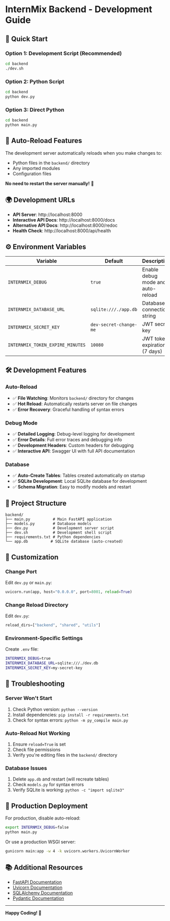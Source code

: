 # InternMix Backend - Development Guide

## 🚀 Quick Start

### Option 1: Development Script (Recommended)
```bash
cd backend
./dev.sh
```

### Option 2: Python Script
```bash
cd backend
python dev.py
```

### Option 3: Direct Python
```bash
cd backend
python main.py
```

## 🔄 Auto-Reload Features

The development server automatically reloads when you make changes to:
- Python files in the `backend/` directory
- Any imported modules
- Configuration files

**No need to restart the server manually!** 🎉

## 🌍 Development URLs

- **API Server**: http://localhost:8000
- **Interactive API Docs**: http://localhost:8000/docs
- **Alternative API Docs**: http://localhost:8000/redoc
- **Health Check**: http://localhost:8000/api/health

## ⚙️ Environment Variables

| Variable | Default | Description |
|----------|---------|-------------|
| `INTERNMIX_DEBUG` | `true` | Enable debug mode and auto-reload |
| `INTERNMIX_DATABASE_URL` | `sqlite:///./app.db` | Database connection string |
| `INTERNMIX_SECRET_KEY` | `dev-secret-change-me` | JWT secret key |
| `INTERNMIX_TOKEN_EXPIRE_MINUTES` | `10080` | JWT token expiration (7 days) |

## 🛠️ Development Features

### Auto-Reload
- ✅ **File Watching**: Monitors `backend/` directory for changes
- ✅ **Hot Reload**: Automatically restarts server on file changes
- ✅ **Error Recovery**: Graceful handling of syntax errors

### Debug Mode
- ✅ **Detailed Logging**: Debug-level logging for development
- ✅ **Error Details**: Full error traces and debugging info
- ✅ **Development Headers**: Custom headers for debugging
- ✅ **Interactive API**: Swagger UI with full API documentation

### Database
- ✅ **Auto-Create Tables**: Tables created automatically on startup
- ✅ **SQLite Development**: Local SQLite database for development
- ✅ **Schema Migration**: Easy to modify models and restart

## 📁 Project Structure

```
backend/
├── main.py          # Main FastAPI application
├── models.py        # Database models
├── dev.py           # Development server script
├── dev.sh           # Development shell script
├── requirements.txt # Python dependencies
└── app.db          # SQLite database (auto-created)
```

## 🔧 Customization

### Change Port
Edit `dev.py` or `main.py`:
```python
uvicorn.run(app, host="0.0.0.0", port=8001, reload=True)
```

### Change Reload Directory
Edit `dev.py`:
```python
reload_dirs=["backend", "shared", "utils"]
```

### Environment-Specific Settings
Create `.env` file:
```bash
INTERNMIX_DEBUG=true
INTERNMIX_DATABASE_URL=sqlite:///./dev.db
INTERNMIX_SECRET_KEY=my-secret-key
```

## 🐛 Troubleshooting

### Server Won't Start
1. Check Python version: `python --version`
2. Install dependencies: `pip install -r requirements.txt`
3. Check for syntax errors: `python -m py_compile main.py`

### Auto-Reload Not Working
1. Ensure `reload=True` is set
2. Check file permissions
3. Verify you're editing files in the `backend/` directory

### Database Issues
1. Delete `app.db` and restart (will recreate tables)
2. Check `models.py` for syntax errors
3. Verify SQLite is working: `python -c "import sqlite3"`

## 🚀 Production Deployment

For production, disable auto-reload:
```bash
export INTERNMIX_DEBUG=false
python main.py
```

Or use a production WSGI server:
```bash
gunicorn main:app -w 4 -k uvicorn.workers.UvicornWorker
```

## 📚 Additional Resources

- [FastAPI Documentation](https://fastapi.tiangolo.com/)
- [Uvicorn Documentation](https://www.uvicorn.org/)
- [SQLAlchemy Documentation](https://docs.sqlalchemy.org/)
- [Pydantic Documentation](https://pydantic-docs.helpmanual.io/)

---

**Happy Coding! 🎉**
